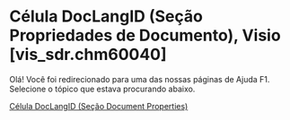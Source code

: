 
# Célula DocLangID (Seção Propriedades de Documento), Visio [vis_sdr.chm60040]

Olá! Você foi redirecionado para uma das nossas páginas de Ajuda F1. Selecione o tópico que estava procurando abaixo.

[Célula DocLangID (Seção Document Properties)](http://msdn.microsoft.com/library/38391818-21c9-9450-2ed1-11cc1d862310%28Office.15%29.aspx)
